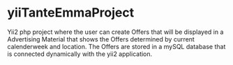 # yiiTanteEmmaProject
 Yii2 php project where the user can create Offers that will be displayed in a Advertising Material that shows the Offers determined by current calenderweek and location.
 The Offers are stored in a mySQL database that is connected dynamically with the yii2 application.
